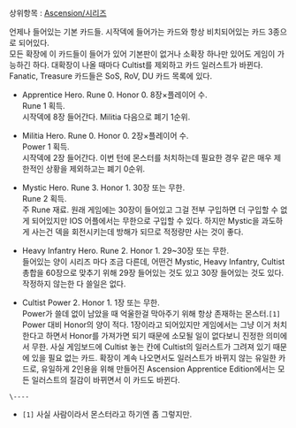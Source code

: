상위항목 : [Ascension/시리즈](Ascension/%EC%8B%9C%EB%A6%AC%EC%A6%88.md)

언제나 들어있는 기본 카드들. 시작덱에 들어가는 카드와 항상 비치되어있는 카드 3종으로 되어있다.  
모든 확장에 이 카드들이 들어가 있어 기본판이 없거나 소확장 하나만 있어도 게임이 가능하긴 하다. 대확장이 나올 때마다 Cultist를
제외하고 카드 일러스트가 바뀐다.  
Fanatic, Treasure 카드들은 SoS, RoV, DU 카드 목록에 있다.

  * Apprentice
Hero. Rune 0. Honor 0. 8장×플레이어 수.  
Rune 1 획득.  
시작덱에 8장 들어간다. Militia 다음으로 폐기 1순위.

  * Militia
Hero. Rune 0. Honor 0. 2장×플레이어 수.  
Power 1 획득.  
시작덱에 2장 들어간다. 이번 턴에 몬스터를 처치하는데 필요한 경우 같은 매우 제한적인 상황을 제외하고는 폐기 0순위.

  * Mystic
Hero. Rune 3. Honor 1. 30장 또는 무한.  
Rune 2 획득.  
주 Rune 재료. 원래 게임에는 30장이 들어있고 그걸 전부 구입하면 더 구입할 수 없게 되어있지만 IOS 어플에서는 무한으로 구입할 수
있다. 하지만 Mystic을 과도하게 사는건 덱을 회전시키는데 방해가 되므로 적정량만 사는 것이 좋다.

  * Heavy Infantry
Hero. Rune 2. Honor 1. 29~30장 또는 무한.  
들어있는 양이 시리즈 마다 조금 다른데, 어떤건 Mystic, Heavy Infantry, Cultist 총합을 60장으로 맞추기 위해
29장 들어있는 것도 있고 30장 들어있는 것도 있다. 작정하지 않는한 다 쓸일은 없다.

  * Cultist
Power 2. Honor 1. 1장 또는 무한.  
Power가 쓸데 없이 남았을 때 억울한걸 막아주기 위해 항상 존재하는 몬스터.`[1]` Power 대비 Honor의 양이 적다. 1장이라고
되어있지만 게임에서는 그냥 이거 처치한다고 하면서 Honor를 가져가면 되기 때문에 소모될 일이 없다보니 진정한 의미에서 무한. 사실
게임보드에 Cultist 놓는 칸에 Cultist의 일러스트가 그려져 있기 때문에 있을 필요 없는 카드. 확장이 계속 나오면서도 일러스트가
바뀌지 않는 유일한 카드로, 유일하게 2인용을 위해 만들어진 Ascension Apprentice Edition에서는 모든 일러스트의 질감이
바뀌면서 이 카드도 바뀐다.

`\----`

  * `[1]` 사실 사람이라서 몬스터라고 하기엔 좀 그렇지만.

